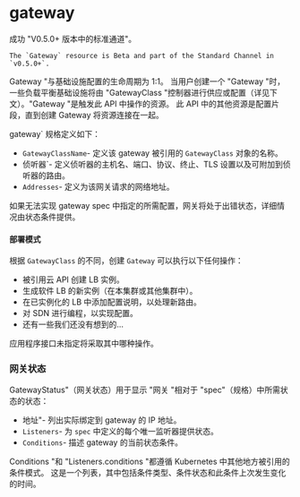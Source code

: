 <!-- TRANSLATED by md-translate -->
# gateway

成功 "V0.5.0+ 版本中的标准通道"。

```
The `Gateway` resource is Beta and part of the Standard Channel in `v0.5.0+`.
```

Gateway "与基础设施配置的生命周期为 1:1。 当用户创建一个 "Gateway "时，一些负载平衡基础设施将由 "GatewayClass "控制器进行供应或配置（详见下文）。"Gateway "是触发此 API 中操作的资源。 此 API 中的其他资源是配置片段，直到创建 Gateway 将资源连接在一起。

gateway` 规格定义如下：

* `GatewayClassName`- 定义该 gateway 被引用的 `GatewayClass` 对象的名称。
* 侦听器`- 定义侦听器的主机名、端口、协议、终止、TLS 设置以及可附加到侦听器的路由。
* `Addresses`- 定义为该网关请求的网络地址。

如果无法实现 gateway spec 中指定的所需配置，网关将处于出错状态，详细情况由状态条件提供。

#### 部署模式

根据 `GatewayClass` 的不同，创建 `Gateway` 可以执行以下任何操作：

* 被引用云 API 创建 LB 实例。
* 生成软件 LB 的新实例（在本集群或其他集群中）。
* 在已实例化的 LB 中添加配置说明，以处理新路由。
* 对 SDN 进行编程，以实现配置。
* 还有一些我们还没有想到的...

应用程序接口未指定将采取其中哪种操作。

### 网关状态

GatewayStatus"（网关状态）用于显示 "网关 "相对于 "spec"（规格）中所需状态的状态：

* 地址"- 列出实际绑定到 gateway 的 IP 地址。
* `Listeners`- 为 `spec` 中定义的每个唯一监听器提供状态。
* `Conditions`- 描述 gateway 的当前状态条件。

Conditions "和 "Listeners.conditions "都遵循 Kubernetes 中其他地方被引用的条件模式。 这是一个列表，其中包括条件类型、条件状态和此条件上次发生变化的时间。